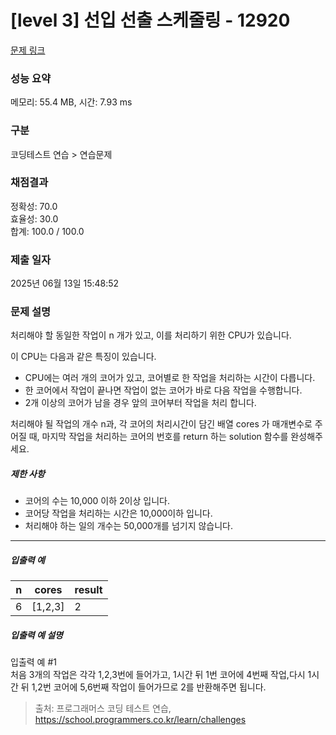 # [level 3] 선입 선출 스케줄링 - 12920 

[문제 링크](https://school.programmers.co.kr/learn/courses/30/lessons/12920) 

### 성능 요약

메모리: 55.4 MB, 시간: 7.93 ms

### 구분

코딩테스트 연습 > 연습문제

### 채점결과

정확성: 70.0<br/>효율성: 30.0<br/>합계: 100.0 / 100.0

### 제출 일자

2025년 06월 13일 15:48:52

### 문제 설명

<p>처리해야 할 동일한 작업이 n 개가 있고, 이를 처리하기 위한 CPU가 있습니다.</p>

<p>이 CPU는 다음과 같은 특징이 있습니다.</p>

<ul>
<li>CPU에는 여러 개의 코어가 있고, 코어별로 한 작업을 처리하는 시간이 다릅니다.</li>
<li>한 코어에서 작업이 끝나면 작업이 없는 코어가 바로 다음 작업을 수행합니다.</li>
<li>2개 이상의 코어가 남을 경우 앞의 코어부터 작업을 처리 합니다.</li>
</ul>

<p>처리해야 될 작업의 개수 n과, 각 코어의 처리시간이 담긴 배열 cores 가 매개변수로 주어질 때, 마지막 작업을 처리하는 코어의 번호를  return 하는 solution 함수를 완성해주세요.</p>

<h5>제한 사항</h5>

<ul>
<li>코어의 수는 10,000 이하 2이상 입니다.</li>
<li>코어당 작업을 처리하는 시간은 10,000이하 입니다.</li>
<li>처리해야 하는 일의 개수는 50,000개를 넘기지 않습니다.</li>
</ul>

<hr>

<h5>입출력 예</h5>
<table class="table">
        <thead><tr>
<th>n</th>
<th>cores</th>
<th>result</th>
</tr>
</thead>
        <tbody><tr>
<td>6</td>
<td>[1,2,3]</td>
<td>2</td>
</tr>
</tbody>
      </table>
<h5>입출력 예 설명</h5>

<p>입출력 예 #1<br>
처음 3개의 작업은 각각 1,2,3번에 들어가고, 1시간 뒤 1번 코어에 4번째 작업,다시 1시간 뒤 1,2번 코어에 5,6번째 작업이 들어가므로 2를 반환해주면 됩니다.</p>


> 출처: 프로그래머스 코딩 테스트 연습, https://school.programmers.co.kr/learn/challenges